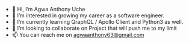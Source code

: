 - 👋 Hi, I’m Agwa Anthony Uche 
- 👀 I’m interested in growing my career as a software engineer.
- 🌱 I’m currently learning QraphQL / Apollo Client and Python3 as well.
- 💞️ I’m looking to collaborate on Project that will push me to my limit
- 📫 You can reach me on agwaanthony63@gmail.com

<!---
jahjahday/jahjahday is a ✨ special ✨ repository because its `README.md` (this file) appears on your GitHub profile.
You can click the Preview link to take a look at your changes.
--->
